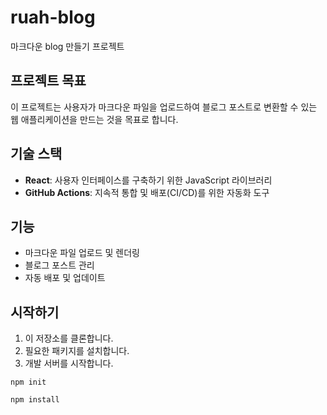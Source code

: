 # ruah-blog

마크다운 blog 만들기 프로젝트

## 프로젝트 목표

이 프로젝트는 사용자가 마크다운 파일을 업로드하여 블로그 포스트로 변환할 수 있는 웹 애플리케이션을 만드는 것을 목표로 합니다.

## 기술 스택

- **React**: 사용자 인터페이스를 구축하기 위한 JavaScript 라이브러리
- **GitHub Actions**: 지속적 통합 및 배포(CI/CD)를 위한 자동화 도구

## 기능

- 마크다운 파일 업로드 및 렌더링
- 블로그 포스트 관리
- 자동 배포 및 업데이트

## 시작하기

1. 이 저장소를 클론합니다.
2. 필요한 패키지를 설치합니다.
3. 개발 서버를 시작합니다.

```
npm init
```

```
npm install
```
